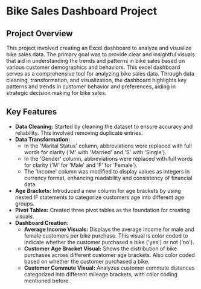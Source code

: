 # Bike Sales Dashboard Project
## Project Overview
This project involved creating an Excel dashboard to analyze and visualize bike sales data. The primary goal was to provide clear and insightful visuals that aid in understanding the trends and patterns in bike sales based on various customer demographics and behaviors. This excel dashboard serves as a comprehensive tool for analyzing bike sales data. Through data cleaning, transformation, and visualization, the dashboard highlights key patterns and trends in customer behavior and preferences, aiding in strategic decision making for bike sales.

## Key Features
- **Data Cleaning:** Started by cleaning the dataset to ensure accuracy and reliability. This involved removing duplicate entries.
- **Data Transformation:**
  * In the 'Marital Status' column, abbreviations were replaced with full words for clarity ('M' with 'Married' and 'S' with 'Single').
  * In the 'Gender' column, abbreviations were replaced with full words for clarity ('M' for 'Male' and 'F' for 'Female').
  * The 'Income' column was modified to display values as integers in currency format, enhancing readability and consistency of financial data.
- **Age Brackets:** Introduced a new column for age brackets by using nested IF statements to categorize customers age into different age groups.
- **Pivot Tables:** Created three pivot tables as the foundation for creating visuals.
- **Dashboard Creation:**
  * **Average Income Visuals:** Displays the average income for male and female customers per bike purchase. This visual is color coded to indicate whether the customer purchased a bike ('yes') or not ('no').
  * **Customer Age Bracket Visual:** Shows the distribution of bike purchases across different customer age brackets. Also color coded based on whether the customer purchased a bike.
  * **Customer Commute Visual:** Analyzes customer commute distances categorized into different mileage brackets, with color coding mentioned before.

  
